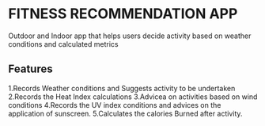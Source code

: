 # FITNESS RECOMMENDATION APP
Outdoor and Indoor app that helps users decide activity based on weather conditions and calculated metrics
## Features 
1.Records Weather conditions and Suggests activity to be undertaken
2.Records the Heat Index calculations
3.Advicea on activities based on wind conditions
4.Records the UV index conditions and advices on the application of sunscreen.
5.Calculates the calories Burned after activity.
